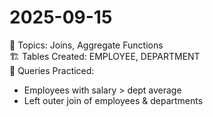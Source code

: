 # 2025-09-15
📖 Topics: Joins, Aggregate Functions  
🏗️ Tables Created: EMPLOYEE, DEPARTMENT  
📝 Queries Practiced:
- Employees with salary > dept average
- Left outer join of employees & departments
